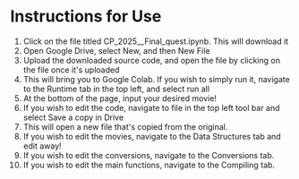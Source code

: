 # Instructions for Use

1. Click on the file titled CP_2025__Final_quest.ipynb. This will download it
2. Open Google Drive, select New, and then New File
3. Upload the downloaded source code, and open the file by clicking on the file once it's uploaded
4. This will bring you to Google Colab. If you wish to simply run it, navigate to the Runtime tab in the top left, and select run all
  5. At the bottom of the page, input your desired movie!
6. If you wish to edit the code, navigate to file in the top left tool bar and select Save a copy in Drive
7. This will open a new file that's copied from the original.
8. If you wish to edit the movies, navigate to the Data Structures tab and edit away!
9. If you wish to edit the conversions, navigate to the Conversions tab.
10. If you wish to edit the main functions, navigate to the Compiling tab. 
